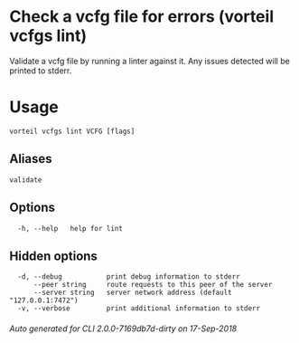 # Check a vcfg file for errors (vorteil vcfgs lint)

Validate a vcfg file by running a linter against it. Any issues detected will be
printed to stderr.

# Usage

```
vorteil vcfgs lint VCFG [flags]
```

## Aliases

```
validate
```

## Options

```
  -h, --help   help for lint
```

## Hidden options

```
  -d, --debug           print debug information to stderr
      --peer string     route requests to this peer of the server
      --server string   server network address (default "127.0.0.1:7472")
  -v, --verbose         print additional information to stderr
```


###### Auto generated for CLI 2.0.0-7169db7d-dirty on 17-Sep-2018
